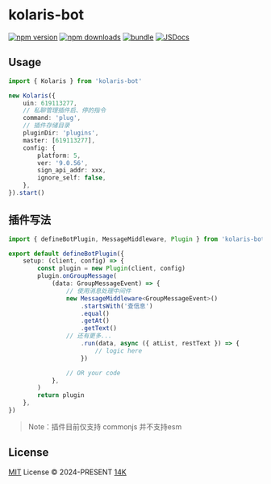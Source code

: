 <!--
 * @Description:
 * @Author: 14K
 * @Date: 2024-11-13 12:55:10
 * @LastEditTime: 2024-11-21 21:04:25
 * @LastEditors: 14K
-->
# kolaris-bot

[![npm version][npm-version-src]][npm-version-href]
[![npm downloads][npm-downloads-src]][npm-downloads-href]
[![bundle][bundle-src]][bundle-href]
[![JSDocs][jsdocs-src]][jsdocs-href]

## Usage

```typescript
import { Kolaris } from 'kolaris-bot'

new Kolaris({
	uin: 619113277,
	// 私聊管理插件启、停的指令
	command: 'plug',
	// 插件存储目录
	pluginDir: 'plugins',
	master: [619113277],
	config: {
		platform: 5,
		ver: '9.0.56',
		sign_api_addr: xxx,
		ignore_self: false,
	},
}).start()
```
## 插件写法

```typescript
import { defineBotPlugin, MessageMiddleware, Plugin } from 'kolaris-bot'

export default defineBotPlugin({
	setup: (client, config) => {
		const plugin = new Plugin(client, config)
		plugin.onGroupMessage(
			(data: GroupMessageEvent) => {
				// 使用消息处理中间件
				new MessageMiddleware<GroupMessageEvent>()
					.startsWith('查信息')
					.equal()
					.getAt()
					.getText()
				// 还有更多...
					.run(data, async ({ atList, restText }) => {
						// logic here
					})

				// OR your code
			},
		)
		return plugin
	},
})
```
> Note：插件目前仅支持 commonjs 并不支持esm

## License

[MIT](./LICENSE) License © 2024-PRESENT [14K](https://github.com/14Kay)

<!-- Badges -->

[npm-version-src]: https://img.shields.io/npm/v/@14kay/kolaris-bot?style=flat&colorA=080f12&colorB=1fa669
[npm-version-href]: https://npmjs.com/package/@14kay/kolaris-bot
[npm-downloads-src]: https://img.shields.io/npm/dm/@14kay/kolaris-bot?style=flat&colorA=080f12&colorB=1fa669
[npm-downloads-href]: https://npmjs.com/package/@14kay/kolaris-bot
[bundle-src]: https://img.shields.io/bundlephobia/minzip/@14kay/kolaris-bot?style=flat&colorA=080f12&colorB=1fa669&label=minzip
[bundle-href]: https://bundlephobia.com/result?p=@14kay/kolaris-bot
[license-src]: https://img.shields.io/github/license/antfu/@14kay/kolaris-bot.svg?style=flat&colorA=080f12&colorB=1fa669
[jsdocs-src]: https://img.shields.io/badge/jsdocs-reference-080f12?style=flat&colorA=080f12&colorB=1fa669
[jsdocs-href]: https://www.jsdocs.io/package/@14kay/kolaris-bot
